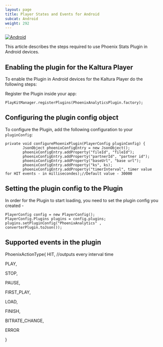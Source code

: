 ```yaml
---
layout: page
title: Player States and Events for Android
subcat: Android
weight: 292
---
```


[![Android](https://img.shields.io/badge/Android-Supported-green.svg)](https://github.com/kaltura/playkit-android)


This article describes the steps required to use Phoenix Stats Plugin in Android devices.

## Enabling the plugin for the Kaltura Player  

To enable the Plugin in Android devices for the Kaltura Player do the following steps:

Register the Plugin inside your app:

```
PlayKitManager.registerPlugins(PhoenixAnalyticsPlugin.factory);
```

## Configuring the plugin config object  

To configure the Plugin, add the following configuration to your `pluginConfig`:

```
private void configurePhoenixPlugin(PlayerConfig pluginConfig) {
        JsonObject phoenixConfigEntry = new JsonObject();
        phoenixConfigEntry.addProperty("fileId", "fileId");
        phoenixConfigEntry.addProperty("partnerId", "partner id");
        phoenixConfigEntry.addProperty("baseUrl", "base url");
        phoenixConfigEntry.addProperty("ks", ks); 
        phoenixConfigEntry.addProperty("timerInterval", timer value for HIT events - in millisecondes);//Default value - 30000
```

## Setting the plugin config to the Plugin

In order for the Plugin to start loading, you need to set
the plugin config you created -

```
PlayerConfig config = new PlayerConfig();
PlayerConfig.Plugins plugins = config.plugins;
plugins.setPluginConfig("PhoenixAnalytics" , converterPlugin.toJson()); 
```

## Supported events in the plugin
PhoenixActionType{
 HIT, //outputs every interval time
 
 PLAY, 
 
 STOP,
 
 PAUSE,
 
 FIRST_PLAY,
 
 LOAD,
 
 FINISH,
 
 BITRATE_CHANGE,
 
 ERROR

}



